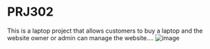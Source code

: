 # PRJ302
This is a laptop project that allows customers to buy a laptop and the website owner or admin can manage the website....
![image](https://github.com/haquocviet261/PRJ302/assets/139199640/962b53b4-3e3d-4ead-8ec4-6c55577ab812)
